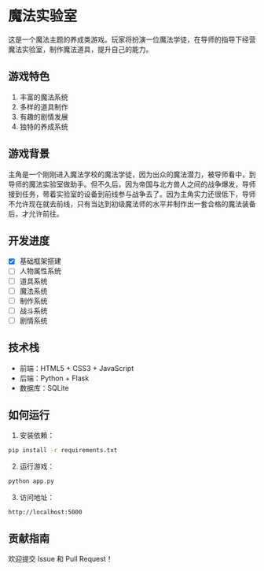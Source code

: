# 魔法实验室

这是一个魔法主题的养成类游戏。玩家将扮演一位魔法学徒，在导师的指导下经营魔法实验室，制作魔法道具，提升自己的能力。

## 游戏特色

1. 丰富的魔法系统
2. 多样的道具制作
3. 有趣的剧情发展
4. 独特的养成系统

## 游戏背景

主角是一个刚刚进入魔法学校的魔法学徒，因为出众的魔法潜力，被导师看中，到导师的魔法实验室做助手。但不久后，因为帝国与北方兽人之间的战争爆发，导师接到任务，带着实验室的设备到前线参与战争去了。因为主角实力还很低下，导师不允许现在就去前线，只有当达到初级魔法师的水平并制作出一套合格的魔法装备后，才允许前往。

## 开发进度

- [x] 基础框架搭建
- [ ] 人物属性系统
- [ ] 道具系统
- [ ] 魔法系统
- [ ] 制作系统
- [ ] 战斗系统
- [ ] 剧情系统

## 技术栈

- 前端：HTML5 + CSS3 + JavaScript
- 后端：Python + Flask
- 数据库：SQLite

## 如何运行

1. 安装依赖：
```bash
pip install -r requirements.txt
```

2. 运行游戏：
```bash
python app.py
```

3. 访问地址：
```
http://localhost:5000
```

## 贡献指南

欢迎提交 Issue 和 Pull Request！ 